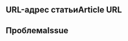 <!---
Welcome to the Office Add-ins documentation repository.

To report an issue with the Office-Add-ins documentation, please provide the article URL and describe the issue below. Alternatively, if you want to submit a pull request with your recommended documentation changes, we will review your contributions and update our documentation accordingly.

If your issue is not related to the Office Add-ins documentation, please post it to one of the following channels instead:

- To ask a question about using the Office.js API, post your question to Stack Overflow and tag it with the "office-js" tag (http://stackoverflow.com/questions/tagged/office-js).

- To report an issue with the Office.js API or platform, create the issue in the OfficeDev/office-js repository (https://github.com/OfficeDev/office-js), which members of the product team monitor for customer-reported issues.

- To submit a feature request for the Office.js API or platform, post your idea to our User Voice page (https://officespdev.uservoice.com/), or if the feature request already exists there, add your vote for it.
-->

<!--- Provide a general summary of the documentation issue in the Title above -->

## <a name="article-url"></a><span data-ttu-id="39bff-101">URL-адрес статьи</span><span class="sxs-lookup"><span data-stu-id="39bff-101">Article URL</span></span>
<!-- Provide the URL of the article that this documentation issue relates to -->

## <a name="issue"></a><span data-ttu-id="39bff-102">Проблема</span><span class="sxs-lookup"><span data-stu-id="39bff-102">Issue</span></span>
<!-- Provide a thorough description of the documentation issue -->
 
